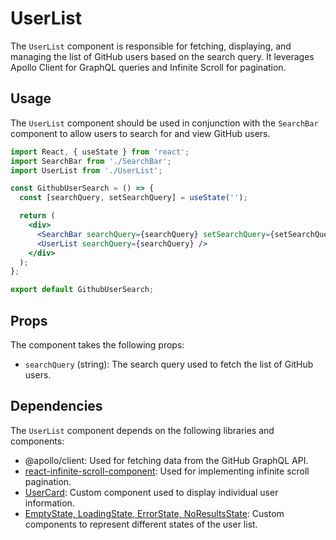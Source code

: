 # UserList

The `UserList` component is responsible for fetching, displaying, and managing the list of GitHub users based on the search query. It leverages Apollo Client for GraphQL queries and Infinite Scroll for pagination.

## Usage

The `UserList` component should be used in conjunction with the `SearchBar` component to allow users to search for and view GitHub users.

```jsx
import React, { useState } from 'react';
import SearchBar from './SearchBar';
import UserList from './UserList';

const GithubUserSearch = () => {
  const [searchQuery, setSearchQuery] = useState('');

  return (
    <div>
      <SearchBar searchQuery={searchQuery} setSearchQuery={setSearchQuery} />
      <UserList searchQuery={searchQuery} />
    </div>
  );
};

export default GithubUserSearch;
```

## Props
The component takes the following props:

- `searchQuery` (string): The search query used to fetch the list of GitHub users.

## Dependencies
The `UserList` component depends on the following libraries and components:
- @apollo/client: Used for fetching data from the GitHub GraphQL API.
- [react-infinite-scroll-component](https://www.npmjs.com/package/react-infinite-scroll-component): Used for implementing infinite scroll pagination.
- [UserCard](UserCard.md): Custom component used to display individual user information.
- [EmptyState, LoadingState, ErrorState, NoResultsState](UserListStates.md): Custom components to represent different states of the user list.
